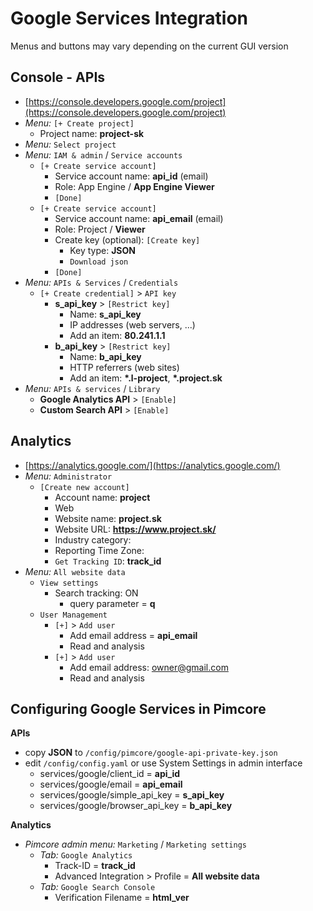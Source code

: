 # Google Services Integration
Menus and buttons may vary depending on the current GUI version

## Console - APIs
* [https://console.developers.google.com/project](https://console.developers.google.com/project)
* *Menu:* `[+ Create project]`
  * Project name: **project-sk**
* *Menu:* `Select project`
* *Menu:* `IAM & admin` / `Service accounts`
  * `[+ Create service account]`
    * Service account name: **api_id** (email)
    * Role: App Engine / **App Engine Viewer**
    * `[Done]`
  * `[+ Create service account]`
    * Service account name: **api_email** (email)
    * Role: Project / **Viewer**
    * Create key (optional): `[Create key]`
      * Key type: **JSON**
      * `Download json`
    * `[Done]`
* *Menu:* `APIs & Services` / `Credentials`
  * `[+ Create credential]` > `API key`
    * **s_api_key** > `[Restrict key]`
      * Name: **s_api_key**
      * IP addresses (web servers, ...)
      * Add an item: **80.241.1.1**
    * **b_api_key** > `[Restrict key]`
      * Name: **b_api_key**
      * HTTP referrers (web sites)
      * Add an item: **\*.l-project**, **\*.project.sk**
* *Menu:* `APIs & services` / `Library`
    - **Google Analytics API** > `[Enable]`
    - **Custom Search API** > `[Enable]`

## Analytics
* [https://analytics.google.com/](https://analytics.google.com/)
* *Menu:* `Administrator`
  * `[Create new account]`
    * Account name: **project**
    * Web
    * Website name: **project.sk**
    * Website URL: **https://www.project.sk/**
    * Industry category:
    * Reporting Time Zone:
    * `Get Tracking ID`: **track_id**
* *Menu:* `All website data`
  * `View settings`
    * Search tracking: ON
      * query parameter = **q**
  * `User Management`
    * `[+]` > `Add user`
      * Add email address = **api_email**
      * Read and analysis
    * `[+]` > `Add user`
      * Add email address: owner@gmail.com
      * Read and analysis

## Configuring Google Services in Pimcore
**APIs**
* copy **JSON** to `/config/pimcore/google-api-private-key.json`
* edit `/config/config.yaml` or use System Settings in admin interface
  * services/google/client_id = **api_id**
  * services/google/email = **api_email**
  * services/google/simple_api_key = **s_api_key**
  * services/google/browser_api_key = **b_api_key**

**Analytics**
* *Pimcore admin menu:* `Marketing` / `Marketing settings`
  * *Tab:* `Google Analytics`
    * Track-ID = **track_id**
    * Advanced Integration > Profile = **All website data**
  * *Tab:* `Google Search Console`
    * Verification Filename = **html_ver**

